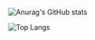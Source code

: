 
![Anurag's GitHub stats](https://github-readme-stats.vercel.app/api?username=NKanato&show_icons=true&theme=gruvbox)

![Top Langs](https://github-readme-stats.vercel.app/api/top-langs/?username=NKanato&layout=compact&theme=gruvbox)

<!--
**NKanato/NKanato** is a ✨ _special_ ✨ repository because its `README.md` (this file) appears on your GitHub profile.

Here are some ideas to get you started:

- 🔭 I’m currently working on ...
- 🌱 I’m currently learning ...
- 👯 I’m looking to collaborate on ...
- 🤔 I’m looking for help with ...
- 💬 Ask me about ...
- 📫 How to reach me: ...
- 😄 Pronouns: ...
- ⚡ Fun fact: ...
-->
